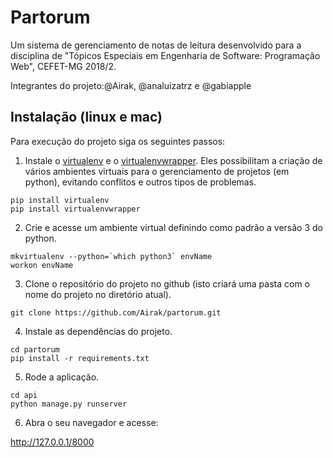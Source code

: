 # Partorum

Um sistema de gerenciamento de notas de leitura desenvolvido para a disciplina de "Tópicos Especiais em Engenharia de Software: Programação Web", CEFET-MG 2018/2.

Integrantes do projeto:@Airak, @analuizatrz e @gabiapple

## Instalação (linux e mac)

Para execução do projeto siga os seguintes passos:

1. Instale o [virtualenv](https://pypi.python.org/pypi/virtualenv) e o [virtualenvwrapper](http://virtualenvwrapper.readthedocs.org/en/latest/). Eles possibilitam a criação de vários ambientes virtuais para o gerenciamento de projetos (em python), evitando conflitos e outros tipos de problemas.

```shell
pip install virtualenv
pip install virtualenvwrapper
```

2. Crie e acesse um ambiente virtual definindo como padrão a versão 3 do python.

```shell
mkvirtualenv --python=`which python3` envName
workon envName
```

3. Clone o repositório do projeto no github (isto criará uma pasta com o nome do projeto no diretório atual).

```shell
git clone https://github.com/Airak/partorum.git
```

4. Instale as dependências do projeto.

```shell
cd partorum
pip install -r requirements.txt
```

5. Rode a aplicação.

```shell
cd api
python manage.py runserver
```

6. Abra o seu navegador e acesse:

http://127.0.0.1/8000
